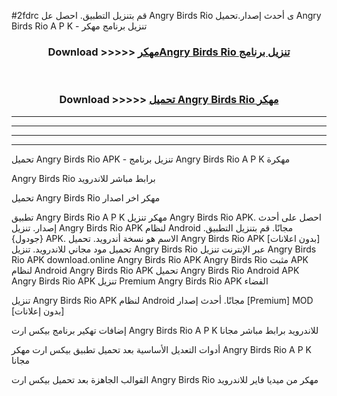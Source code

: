 #2fdrc قم بتنزيل التطبيق. احصل عل Angry Birds Rio  ى أحدث إصدار.تحميل Angry Birds Rio  A P K - تنزيل برنامج مهكر



<div align="center">
<h3>Download >>>>> <a href="https://ar-sites.web.app/?ar= Angry Birds Rio ">مهكرAngry Birds Rio  تنزيل برنامج</a></h3><br>

<h3>Download >>>>> <a href="https://ar-sites.web.app/?ar= Angry Birds Rio ">تحميل Angry Birds Rio  مهكر</a></h3>
</div>


----------------------------------------------------------

----------------------------------------------------------

----------------------------------------------------------

----------------------------------------------------------


تحميل Angry Birds Rio  APK - تنزيل برنامج Angry Birds Rio  A P K مهكرة

Angry Birds Rio  برابط مباشر للاندرويد

تحميل Angry Birds Rio  مهكر اخر اصدار

تطبيق Angry Birds Rio  A P K مهكر
تنزيل Angry Birds Rio  APK. احصل على أحدث إصدار.
تنزيل Angry Birds Rio  APK لنظام Android مجانًا.
قم بتنزيل التطبيق. {جودول} APK. الاسم هو نسخة أندرويد.
تحميل Angry Birds Rio  APK [بدون اعلانات]
تحميل مود مجاني للاندرويد.
تنزيل Angry Birds Rio  عبر الإنترنت
تنزيل Angry Birds Rio  APK
download.online Angry Birds Rio  APK
Angry Birds Rio  مثبت APK لنظام Android
Angry Birds Rio  APK
تحميل Angry Birds Rio  Android APK
Angry Birds Rio  APK تنزيل Premium
Angry Birds Rio  APK الفضاء

تنزيل Angry Birds Rio  APK لنظام Android مجانًا. أحدث إصدار [Premium] MOD [بدون إعلانات]

إضافات تهكير برنامج بيكس ارت Angry Birds Rio  A P K للاندرويد برابط مباشر مجانا

أدوات التعديل الأساسية بعد تحميل تطبيق بيكس ارت مهكر Angry Birds Rio  A P K مجانا

القوالب الجاهزة بعد تحميل بيكس ارت Angry Birds Rio  مهكر من ميديا فاير للاندرويد



